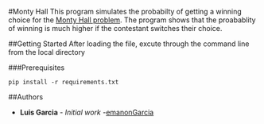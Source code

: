 #Monty Hall
This program simulates the probabilty of getting a winning choice for the [Monty Hall problem](https://en.wikipedia.org/wiki/Monty_Hall_problem). The program shows that the proabablity of winning is much higher if the contestant switches their choice.

##Getting Started
After loading the file, excute through the command line from the local directory

###Prerequisites
```
pip install -r requirements.txt
```

##Authors
* **Luis Garcia** - *Initial work* -[emanonGarcia](github.com/emanongarcia)
